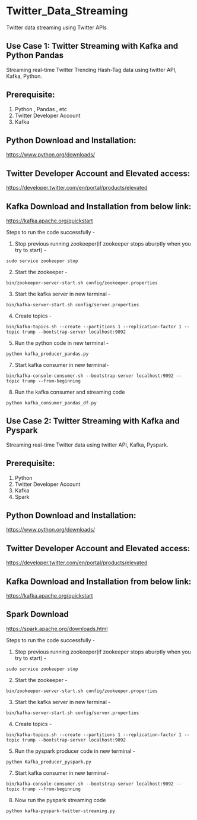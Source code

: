 # Twitter_Data_Streaming
Twitter data streaming using Twitter APIs

## Use Case 1: Twitter Streaming with Kafka and Python Pandas
Streaming real-time Twitter Trending Hash-Tag data using twitter API, Kafka, Python.

## Prerequisite:
1. Python , Pandas , etc
2. Twitter Developer Account
3. Kafka

## Python Download and Installation:
https://www.python.org/downloads/

## Twitter Developer Account and Elevated access:
https://developer.twitter.com/en/portal/products/elevated

## Kafka Download and Installation from below link:
https://kafka.apache.org/quickstart

Steps to run the code successfully - 

1. Stop previous running zookeeper(if zookeeper stops aburptly when you try to start) -
```
sudo service zookeeper stop
```
2. Start the zookeeper - 
```
bin/zookeeper-server-start.sh config/zookeeper.properties
```
3. Start the kafka server in new terminal -
```
bin/kafka-server-start.sh config/server.properties
```
4. Create topics -
```
bin/kafka-topics.sh --create --partitions 1 --replication-factor 1 --topic trump --bootstrap-server localhost:9092
```
5. Run the python code in new terminal - 
```
python kafka_producer_pandas.py
```
7. Start kafka consumer in new terminal-
```
bin/kafka-console-consumer.sh --bootstrap-server localhost:9092 --topic trump --from-beginning
```
8. Run the kafka consumer and streaming code
```
python kafka_consumer_pandas_df.py
```


## Use Case 2: Twitter Streaming with Kafka and Pyspark
Streaming real-time Twitter data using twitter API, Kafka, Pyspark.

## Prerequisite:
1. Python
2. Twitter Developer Account
3. Kafka
4. Spark

## Python Download and Installation:
https://www.python.org/downloads/

## Twitter Developer Account and Elevated access:
https://developer.twitter.com/en/portal/products/elevated

## Kafka Download and Installation from below link:
https://kafka.apache.org/quickstart

## Spark Download
https://spark.apache.org/downloads.html

Steps to run the code successfully - 

1. Stop previous running zookeeper(if zookeeper stops aburptly when you try to start) -
```
sudo service zookeeper stop
```
2. Start the zookeeper - 
```
bin/zookeeper-server-start.sh config/zookeeper.properties
```
3. Start the kafka server in new terminal -
```
bin/kafka-server-start.sh config/server.properties
```
4. Create topics -
```
bin/kafka-topics.sh --create --partitions 1 --replication-factor 1 --topic trump --bootstrap-server localhost:9092
```
5. Run the pyspark producer code in new terminal - 
```
python Kafka_producer_pyspark.py
```
7. Start kafka consumer in new terminal-
```
bin/kafka-console-consumer.sh --bootstrap-server localhost:9092 --topic trump --from-beginning
```
8. Now run the pyspark streaming code
```
python kafka-pyspark-twitter-streaming.py
